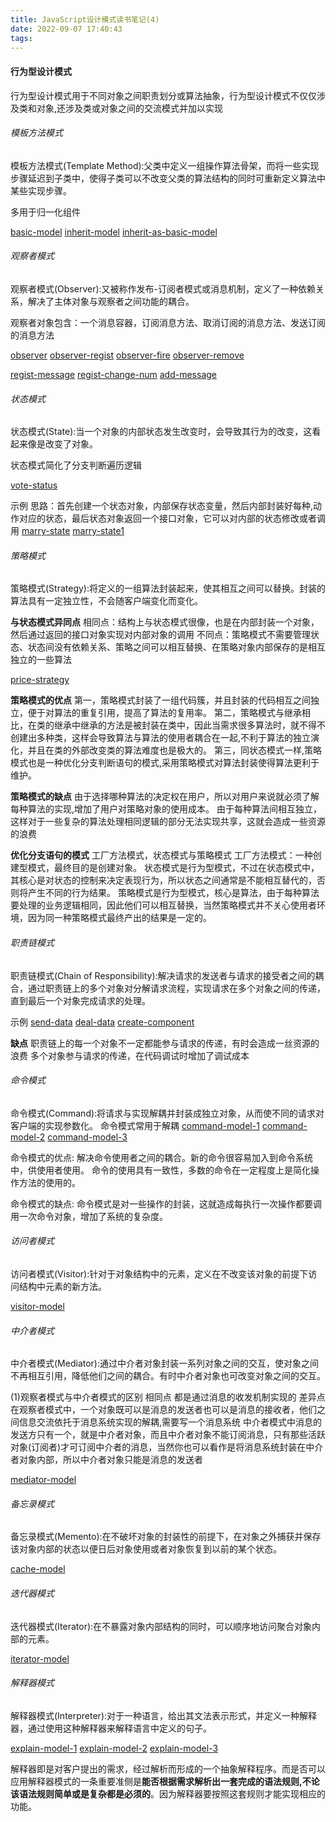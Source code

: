 ```yaml
---
title: JavaScript设计模式读书笔记(4)
date: 2022-09-07 17:40:43
tags:
---
```


#### 行为型设计模式
行为型设计模式用于不同对象之间职责划分或算法抽象，行为型设计模式不仅仅涉及类和对象,还涉及类或对象之间的交流模式并加以实现

###### 模板方法模式
模板方法模式(Template Method):父类中定义一组操作算法骨架，而将一些实现步骤延迟到子类中，使得子类可以不改变父类的算法结构的同时可重新定义算法中某些实现步骤。

多用于归一化组件

[basic-model](basic-model.png)
[inherit-model](inherit-model.png)
[inherit-as-basic-model](inherit-as-basic-model.png)

###### 观察者模式
观察者模式(Observer):又被称作发布-订阅者模式或消息机制，定义了一种依赖关系，解决了主体对象与观察者之间功能的耦合。

观察者对象包含：一个消息容器，订阅消息方法、取消订阅的消息方法、发送订阅的消息方法

[observer](observer.png)
[observer-regist](observer-regist.png)
[observer-fire](observer-fire.png)
[observer-remove](observer-remove.png)

[regist-message](regist-message.png)
[regist-change-num](regist-change-num.png)
[add-message](add-message.png)

###### 状态模式
状态模式(State):当一个对象的内部状态发生改变时，会导致其行为的改变，这看起来像是改变了对象。

状态模式简化了分支判断遍历逻辑

[vote-status](vote-status.png)

示例
思路：首先创建一个状态对象，内部保存状态变量，然后内部封装好每种,动作对应的状态，最后状态对象返回一个接口对象，它可以对内部的状态修改或者调用
[marry-state](marry-state.png)
[marry-state1](marry-state1.png)

###### 策略模式
策略模式(Strategy):将定义的一组算法封装起来，使其相互之间可以替换。封装的算法具有一定独立性，不会随客户端变化而变化。

**与状态模式异同点**
相同点：结构上与状态模式很像，也是在内部封装一个对象，然后通过返回的接口对象实现对内部对象的调用
不同点：策略模式不需要管理状态、状态间没有依赖关系、策略之间可以相互替换、在策略对象内部保存的是相互独立的一些算法

[price-strategy](price-strategy.png)

**策略模式的优点**
第一，策略模式封装了一组代码簇，并且封装的代码相互之间独立，便于对算法的重复引用，提高了算法的复用率。
第二，策略模式与继承相比，在类的继承中继承的方法是被封装在类中，因此当需求很多算法时，就不得不创建出多种类，这样会导致算法与算法的使用者耦合在一起,不利于算法的独立演化，并且在类的外部改变类的算法难度也是极大的。
第三，同状态模式一样,策略模式也是一种优化分支判断语句的模式,采用策略模式对算法封装使得算法更利于维护。

**策略模式的缺点**
由于选择哪种算法的决定权在用户，所以对用户来说就必须了解每种算法的实现,增加了用户对策略对象的使用成本。
由于每种算法间相互独立，这样对于一些复杂的算法处理相同逻辑的部分无法实现共享，这就会造成一些资源的浪费

**优化分支语句的模式**
工厂方法模式，状态模式与策略模式
工厂方法模式：一种创建型模式，最终目的是创建对象。
状态模式是行为型模式，不过在状态模式中，其核心是对状态的控制来决定表现行为，所以状态之间通常是不能相互替代的，否则将产生不同的行为结果。
策略模式是行为型模式，核心是算法，由于每种算法要处理的业务逻辑相同，因此他们可以相互替换，当然策略模式并不关心使用者环境，因为同一种策略模式最终产出的结果是一定的。

###### 职责链模式
职责链模式(Chain of Responsibility):解决请求的发送者与请求的接受者之间的耦合，通过职责链上的多个对象对分解请求流程，实现请求在多个对象之间的传递，直到最后一个对象完成请求的处理。

示例
[send-data](send-data.png)
[deal-data](deal-data.png)
[create-component](create-component.png)

**缺点**
职责链上的每一个对象不一定都能参与请求的传递，有时会造成一丝资源的浪费
多个对象参与请求的传递，在代码调试时增加了调试成本

###### 命令模式
命令模式(Command):将请求与实现解耦并封装成独立对象，从而使不同的请求对客户端的实现参数化。
命令模式常用于解耦
[command-model-1](command-model-1.png)
[command-model-2](command-model-2.png)
[command-model-3](command-model-3.png)

命令模式的优点:
解决命令使用者之间的耦合。新的命令很容易加入到命令系统中，供使用者使用。
命令的使用具有一致性，多数的命令在一定程度上是简化操作方法的使用的。

命令模式的缺点:
命令模式是对一些操作的封装，这就造成每执行一次操作都要调用一次命令对象，增加了系统的复杂度。

###### 访问者模式
访问者模式(Visitor):针对于对象结构中的元素，定义在不改变该对象的前提下访问结构中元素的新方法。

[visitor-model](visitor-model.png)

###### 中介者模式
中介者模式(Mediator):通过中介者对象封装一系列对象之间的交互，使对象之间不再相互引用，降低他们之间的耦合。有时中介者对象也可改变对象之间的交互。

(1)观察者模式与中介者模式的区别
相同点
都是通过消息的收发机制实现的
差异点
在观察者模式中，一个对象既可以是消息的发送者也可以是消息的接收者，他们之间信息交流依托于消息系统实现的解耦,需要写一个消息系统
中介者模式中消息的发送方只有一个，就是中介者对象，而且中介者对象不能订阅消息，只有那些活跃对象(订阅者)才可订阅中介者的消息，当然你也可以看作是将消息系统封装在中介者对象内部，所以中介者对象只能是消息的发送者

[mediator-model](mediator-model.png)

###### 备忘录模式
备忘录模式(Memento):在不破坏对象的封装性的前提下，在对象之外捕获并保存该对象内部的状态以便日后对象使用或者对象恢复到以前的某个状态。

[cache-model](cache-model.png)

###### 迭代器模式
迭代器模式(Iterator):在不暴露对象内部结构的同时，可以顺序地访问聚合对象内部的元素。

[iterator-model](iterator-model.png)

###### 解释器模式
解释器模式(Interpreter):对于一种语言，给出其文法表示形式，并定义一种解释器，通过使用这种解释器来解释语言中定义的句子。

[explain-model-1](explain-model-1.png)
[explain-model-2](explain-model-2.png)
[explain-model-3](explain-model-3.png)

解释器即是对客户提出的需求，经过解析而形成的一个抽象解释程序。而是否可以应用解释器模式的一条重要准侧是**能否根据需求解析出一套完成的语法规则,不论该语法规则简单或是复杂都是必须的**。因为解释器要按照这套规则才能实现相应的功能。